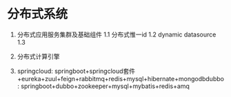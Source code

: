 # 分布式系统

1. 分布式应用服务集群及基础组件
   1.1 分布式惟一id
   1.2 dynamic datasource
   1.3 


2. 分布式计算引擎 
3. springcloud:
   springboot+springcloud套件+eureka+zuul+feign+rabbitmq+redis+mysql+hibernate+mongodbdubbo:
   springboot+dubbo+zookeeper+mysql+mybatis+redis+amq